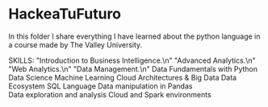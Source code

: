 # HackeaTuFuturo
In this folder I share everything I have learned about the python language in a course made by The Valley University. 

SKILLS: 
"Introduction to Business Intelligence.\n"
"Advanced Analytics.\n"
"Web Analytics.\n"
"Data Management.\n"
Data Fundamentals with Python
Data Science
Machine Learning
Cloud Architectures & Big Data 
Data Ecosystem
SQL Language 
Data manipulation in Pandas  
Data exploration and analysis 
Cloud and Spark environments

